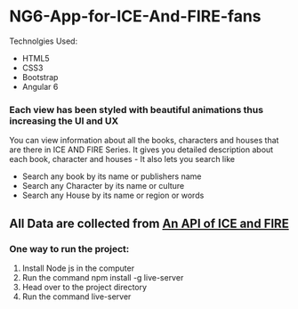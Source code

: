 # NG6-App-for-ICE-And-FIRE-fans
Technolgies Used: 
<ul>
  <li>HTML5</li>
  <li>CSS3</li>
  <li>Bootstrap</li>
  <li>Angular 6</li>
  </ul>
<h3>Each view has been styled with beautiful animations thus increasing the UI and UX</h3>
You can view information about all the books, characters and houses that are there in ICE AND FIRE Series.
It gives you detailed description about each book, character and houses - 
It also lets you search like 
<br>
<ul>
  <li>Search any book by its name or publishers name</li>
  <li>Search any Character by its name or culture</li>
  <li>Search any House by its name or region or words </li>
 </ul>

<h2> All Data are collected from <a href="https://anapioficeandfire.com/" target="_blank"> An API of ICE and FIRE </a> </h2>

<h3> One way to run the project: </h3>
<ol>
  <li> Install Node js in the computer </li>
  <li> Run the command npm install -g live-server </li>
  <li> Head over to the project directory </li>
  <li> Run the command live-server </li>
 </ol>

  
